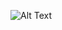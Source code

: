 ![Alt Text]([doc06284020240115164849.pdf](https://github.com/joshuashing1/MCNN_Simulation/files/13936840/doc06284020240115164849.pdf)
)

